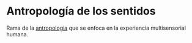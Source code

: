 # Antropología de los sentidos

Rama de la [antropologia](antropologia.md) que se enfoca en la experiencia multisensorial humana.
